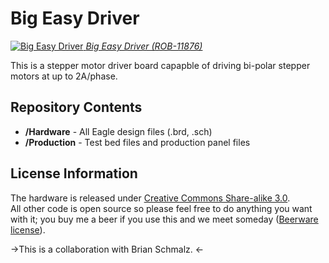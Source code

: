 Big Easy Driver
================

[![Big Easy Driver](https://dlnmh9ip6v2uc.cloudfront.net/images/products/1/1/8/7/6/10735-01b_i_ma.jpg)
*Big Easy Driver (ROB-11876)*](https://www.sparkfun.com/products/11876)

This is a stepper motor driver board capapble of driving bi-polar stepper motors at up to 2A/phase.

Repository Contents
-------------------

* **/Hardware** - All Eagle design files (.brd, .sch)
* **/Production** - Test bed files and production panel files

License Information
-------------------
The hardware is released under [Creative Commons Share-alike 3.0](http://creativecommons.org/licenses/by-sa/3.0/).  
All other code is open source so please feel free to do anything you want with it; you buy me a beer if you use this and we meet someday ([Beerware license](http://en.wikipedia.org/wiki/Beerware)).


->This is a collaboration with Brian Schmalz. <-
